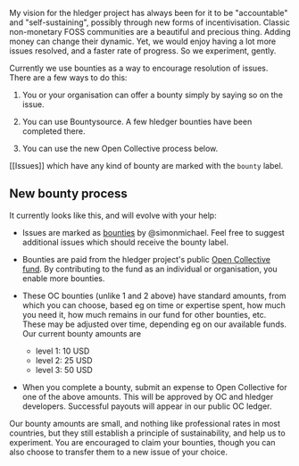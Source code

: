 My vision for the hledger project has always been for it to be "accountable" and "self-sustaining", possibly through new forms of incentivisation. 
Classic non-monetary FOSS communities are a beautiful and precious thing.
Adding money can change their dynamic.
Yet, we would enjoy having a lot more issues resolved, and a faster rate of progress.
So we experiment, gently.

Currently we use bounties as a way to encourage resolution of issues.
There are a few ways to do this:

1. You or your organisation can offer a bounty simply by saying so on the issue.

2. You can use Bountysource. A few hledger bounties have been completed there.

3. You can use the new Open Collective process below.

[[Issues]] which have any kind of bounty are marked with the `bounty` label.

## New bounty process

It currently looks like this, and will evolve with your help:

- Issues are marked as [bounties](https://github.com/simonmichael/hledger/labels/bounty) by @simonmichael. Feel free to suggest additional issues which should receive the bounty label.

- Bounties are paid from the hledger project's public [Open Collective fund](https://opencollective.com/hledger).
  By contributing to the fund as an individual or organisation, you enable more bounties.

- These OC bounties (unlike 1 and 2 above) have standard amounts, 
  from which you can choose,
  based eg on time or expertise spent, how much you need it,
  how much remains in our fund for other bounties, etc.
  These may be adjusted over time, depending eg on our available funds.
  Our current bounty amounts are
  - level 1: 10 USD
  - level 2: 25 USD
  - level 3: 50 USD

- When you complete a bounty, submit an expense to Open Collective for one of the above amounts.
  This will be approved by OC and hledger developers.
  Successful payouts will appear in our public OC ledger.

Our bounty amounts are small, and nothing like professional rates in most countries,
but they still establish a principle of sustainability,
and help us to experiment.
You are encouraged to claim your bounties,
though you can also choose to transfer them to a new issue of your choice.
